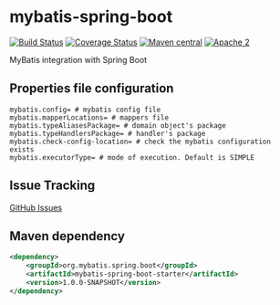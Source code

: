 # mybatis-spring-boot

[![Build Status](https://travis-ci.org/mybatis/mybatis-spring-boot.svg)](https://travis-ci.org/mybatis/mybatis-spring-boot)
[![Coverage Status](https://coveralls.io/repos/mybatis/mybatis-spring-boot/badge.svg?branch=master&service=github)](https://coveralls.io/github/mybatis/mybatis-spring-boot?branch=master)
[![Maven central](https://maven-badges.herokuapp.com/maven-central/org.mybatis.spring.boot/mybatis-spring-boot/badge.svg)](https://maven-badges.herokuapp.com/maven-central/org.mybatis.spring.boot/mybatis-spring-boot)
[![Apache 2](http://img.shields.io/badge/license-Apache%202-red.svg)](http://www.apache.org/licenses/LICENSE-2.0)

MyBatis integration with Spring Boot

## Properties file configuration

```
mybatis.config= # mybatis config file
mybatis.mapperLocations= # mappers file
mybatis.typeAliasesPackage= # domain object's package 
mybatis.typeHandlersPackage= # handler's package
mybatis.check-config-location= # check the mybatis configuration exists
mybatis.executorType= # mode of execution. Default is SIMPLE
```

## Issue Tracking

[GitHub Issues](https://github.com/mybatis/mybatis-spring-boot/issues)

## Maven dependency

```xml
<dependency>
	<groupId>org.mybatis.spring.boot</groupId>
	<artifactId>mybatis-spring-boot-starter</artifactId>
	<version>1.0.0-SNAPSHOT</version>
</dependency>
```
